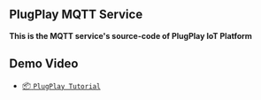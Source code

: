 ## PlugPlay MQTT Service
**This is the MQTT service's source-code of PlugPlay IoT Platform**

## Demo Video
- [:package: `PlugPlay Tutorial`](https://www.youtube.com/watch?v=xXi4MpZE4I0&list=PLnJWFyVqccsQwyjbac3dwJRh9UKQfowoQ&index=3)
